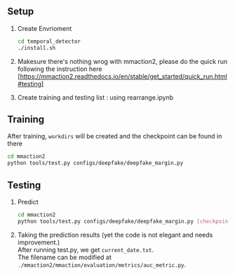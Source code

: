 ## Setup
1. Create Envrioment
    ```bash
    cd temporal_detector
    ./install.sh
    ```
2. Makesure there's nothing wrog with mmaction2, please do the quick run following the instruction here [https://mmaction2.readthedocs.io/en/stable/get_started/quick_run.html#testing]

3. Create training and testing list : using rearrange.ipynb


## Training 
After training, `workdirs` will be created and the checkpoint can be found in there
```bash
cd mmaction2
python tools/test.py configs/deepfake/deepfake_margin.py 
```

## Testing
1. Predict
    ```bash
    cd mmaction2
    python tools/test.py configs/deepfake/deepfake_margin.py [checkpoint_file]
    ```
2. Taking the prediction results (yet the code is not elegant and needs improvement.)    
After running test.py, we get `current_date.txt`.    
The filename can be modified at `./mmaction2/mmaction/evaluation/metrics/auc_metric.py`.

